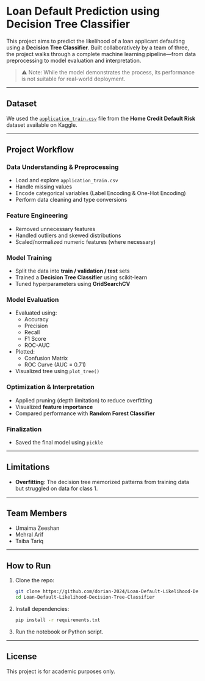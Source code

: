 # Loan Default Prediction using Decision Tree Classifier

This project aims to predict the likelihood of a loan applicant defaulting using a **Decision Tree Classifier**. Built collaboratively by a team of three, the project walks through a complete machine learning pipeline—from data preprocessing to model evaluation and interpretation.

> ⚠️ Note: While the model demonstrates the process, its performance is not suitable for real-world deployment.

---

## Dataset

We used the [`application_train.csv`](https://www.kaggle.com/competitions/home-credit-default-risk/data) file from the **Home Credit Default Risk** dataset available on Kaggle.

---

## Project Workflow

### Data Understanding & Preprocessing
- Load and explore `application_train.csv`
- Handle missing values
- Encode categorical variables (Label Encoding & One-Hot Encoding)
- Perform data cleaning and type conversions

### Feature Engineering
- Removed unnecessary features
- Handled outliers and skewed distributions
- Scaled/normalized numeric features (where necessary)

### Model Training
- Split the data into **train / validation / test** sets
- Trained a **Decision Tree Classifier** using scikit-learn
- Tuned hyperparameters using **GridSearchCV**

### Model Evaluation
- Evaluated using:
  - Accuracy
  - Precision
  - Recall
  - F1 Score
  - ROC-AUC
- Plotted:
  - Confusion Matrix
  - ROC Curve (AUC = 0.71)
- Visualized tree using `plot_tree()`

### Optimization & Interpretation
- Applied pruning (depth limitation) to reduce overfitting
- Visualized **feature importance**
- Compared performance with **Random Forest Classifier**

### Finalization
- Saved the final model using `pickle`

---


## Limitations

- **Overfitting**: The decision tree memorized patterns from training data but struggled on data for class 1.

---

## Team Members

- Umaima Zeeshan
- Mehral Arif
- Taiba Tariq


---

## How to Run

1. Clone the repo:
    ```bash
    git clone https://github.com/dorian-2024/Loan-Default-Likelihood-Decision-Tree-Classifier.git
    cd Loan-Default-Likelihood-Decision-Tree-Classifier
    ```

2. Install dependencies:
    ```bash
    pip install -r requirements.txt
    ```

3. Run the notebook or Python script.

---



## License

This project is for academic purposes only.

